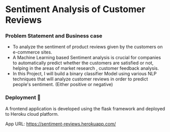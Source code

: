# Sentiment Analysis of Customer Reviews

### Problem Statement and Business case
* To analyze the sentiment of product reviews given by the customers on e-commerce sites.
* A Machine Learning based Sentiment analysis is crucial for companies to automatically predict whether the customers are satisfied or not, helping in the areas of market research , customer feedback analysis.
* In this Project, I will build a binary classifier Model using various NLP techniques that will analyze customer reviews in order to predict people's sentiment. (Either positive or negative)

### Deployment 🚀
A frontend application is developed using the flask framework and deployed to Heroku cloud platform.

App URL: https://sentiment-reviews.herokuapp.com/
